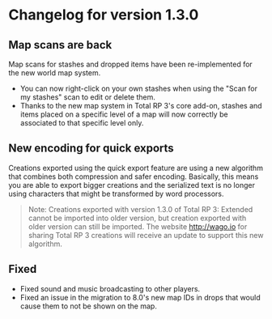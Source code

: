 # Changelog for version 1.3.0

## Map scans are back

Map scans for stashes and dropped items have been re-implemented for the new world map system.

- You can now right-click on your own stashes when using the "Scan for my stashes" scan to edit or delete them.
- Thanks to the new map system in Total RP 3's core add-on, stashes and items placed on a specific level of a map will now correctly be associated to that specific level only.

## New encoding for quick exports

Creations exported using the quick export feature are using a new algorithm that combines both compression and safer encoding. Basically, this means you are able to export bigger creations and the serialized text is no longer using characters that might be transformed by word processors.

> Note: Creations exported with version 1.3.0 of Total RP 3: Extended cannot be imported into older version, but creation exported with older version can still be imported. The website http://wago.io for sharing Total RP 3 creations will receive an update to support this new algorithm.

## Fixed

- Fixed sound and music broadcasting to other players.
- Fixed an issue in the migration to 8.0's new map IDs in drops that would cause them to not be shown on the map.